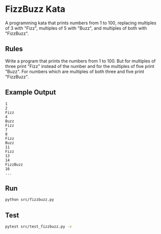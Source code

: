 # FizzBuzz Kata

A programming kata that prints numbers from 1 to 100, replacing multiples of 3 with "Fizz", multiples of 5 with "Buzz", and multiples of both with "FizzBuzz".

## Rules

Write a program that prints the numbers from 1 to 100. But for multiples of three print "Fizz" instead of the number and for the multiples of five print "Buzz". For numbers which are multiples of both three and five print "FizzBuzz".

## Example Output

```
1
2
Fizz
4
Buzz
Fizz
7
8
Fizz
Buzz
11
Fizz
13
14
FizzBuzz
16
...
```

## Run

```bash
python src/fizzbuzz.py
```

## Test

```bash
pytest src/test_fizzbuzz.py -v
```